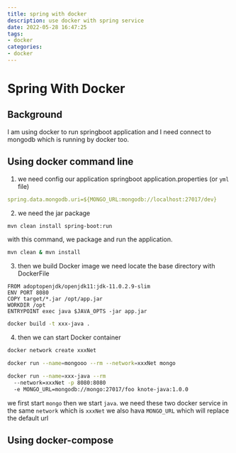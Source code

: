 ```yaml
---
title: spring with docker
description: use docker with spring service
date: 2022-05-28 16:47:25
tags:
- docker
categories:
- docker
---
```


# Spring With Docker
## Background
I am using docker to run springboot application and I need
connect to mongodb which is running by docker too.


## Using docker command line
1. we need config our application 
springboot application.properties (or `yml` file)
```yml
spring.data.mongodb.uri=${MONGO_URL:mongodb://localhost:27017/dev}
```
2. we need the jar package
```sh
mvn clean install spring-boot:run
```
with this command, we package and run the application.
```sh
mvn clean & mvn install
```
3. then we build Docker image
we need locate the base directory with DockerFile
```docker
FROM adoptopenjdk/openjdk11:jdk-11.0.2.9-slim
ENV PORT 8080
COPY target/*.jar /opt/app.jar
WORKDIR /opt
ENTRYPOINT exec java $JAVA_OPTS -jar app.jar
```
```sh
docker build -t xxx-java .
```
4. then we can start Docker container
```sh
docker network create xxxNet
```
```sh
docker run --name=mongooo --rm --network=xxxNet mongo
```
```sh
docker run --name=xxx-java --rm
  --network=xxxNet -p 8080:8080 
  -e MONGO_URL=mongodb://mongo:27017/foo knote-java:1.0.0
```
we first start `mongo` then we start `java`.
we need these two docker service in the same `network` which
is `xxxNet`
we also hava `MONGO_URL` which will replace the default url

## Using docker-compose